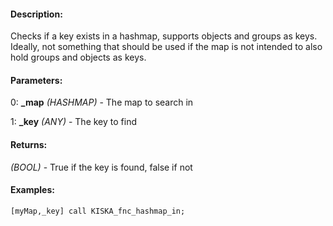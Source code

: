 #### Description:
Checks if a key exists in a hashmap, supports objects and groups as keys. Ideally, not something that should be used if the map is not intended to also hold groups and objects as keys.

#### Parameters:
0: **_map** *(HASHMAP)* - The map to search in

1: **_key** *(ANY)* - The key to find

#### Returns:
*(BOOL)* - True if the key is found, false if not

#### Examples:
```sqf
[myMap,_key] call KISKA_fnc_hashmap_in;
```

